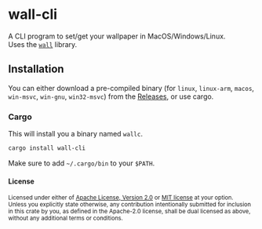 # wall-cli

A CLI program to set/get your wallpaper in MacOS/Windows/Linux.  
Uses the [`wall`](https://github.com/agnipau/wall) library.

## Installation

You can either download a pre-compiled binary (for `linux`, `linux-arm`,
`macos`, `win-msvc`, `win-gnu`, `win32-msvc`) from the
[Releases](https://github.com/agnipau/wall-cli/releases), or use cargo.

### Cargo

This will install you a binary named `wallc`.

```bash
cargo install wall-cli
```

Make sure to add `~/.cargo/bin` to your `$PATH`.

#### License

<sup>
Licensed under either of <a href="LICENSE-APACHE">Apache License, Version
2.0</a> or <a href="LICENSE-MIT">MIT license</a> at your option.
</sup>

<br>

<sub>
Unless you explicitly state otherwise, any contribution intentionally submitted
for inclusion in this crate by you, as defined in the Apache-2.0 license, shall
be dual licensed as above, without any additional terms or conditions.
</sub>

